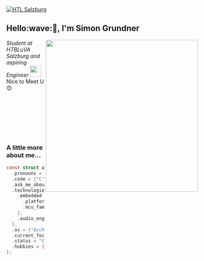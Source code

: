 [![HTL Salzburg](https://img.shields.io/badge/HTBLuVA-Elektronik%20und%20Technische%20Informatik-8a2be2)](http://www.htl-salzburg.ac.at/startseite.html)

<h2> Hello:wave:🏻, I'm Simon Grundner</h2>
<img align='right' src="images/e6cb4de279254053b04e8305f4706497.gif" width="400">
<p><em>Student at HTBLuVA Salzburg and aspiring Engineer
</a><img src="https://media.giphy.com/media/WUlplcMpOCEmTGBtBW/giphy.gif" width="30"></em><br>
Nice to Meet U 😊</p>
<br><br><br><br><br><br>

### A little more about me...
```c
const struct about_me_s smino = {
  .pronouns = "He/Him",
  .code = {"C", "C++", "Java"},
  .ask_me_about = {"Electronic Music", "Embedded SW Dev", "IoT", "Old Japanese Cars"},
  .technologies = {
    .embedded = {
      .platforms = {"ESP IDF", "platform.io", "arduino"},
      .mcu_families = {"Espressif", "Atmel", "PIC"},
    },
    .audio_engineering = {"Digital Synthesizers", "DSP Devices", "Software Sounddesign"},
  },
  .os = {"Arch Linux", "Windows"},
  .current_focus = "Graduating",
  .status = "Currently busy with school and projects",
  .hobbies = {"Skiing", "Music Production", "Designing"}
};
```

<!--START_SECTION:waka-->

<!--END_SECTION:waka-->
